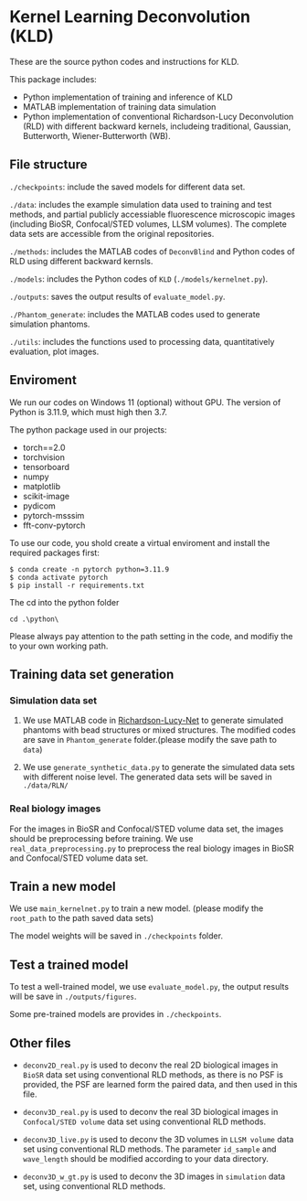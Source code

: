 # Kernel Learning Deconvolution (KLD)

These are the source python codes and instructions for KLD.

This package includes:
- Python implementation of training and inference of KLD
- MATLAB implementation of training data simulation
- Python implementation of conventional Richardson-Lucy Deconvolution (RLD) with different backward kernels, includeing traditional, Gaussian, Butterworth, Wiener-Butterworth (WB).

## File structure
`./checkpoints`: include the saved models for different data set.

`./data`: includes the example simulation data used to training and test methods, and partial publicly accessiable fluorescence microscopic images (including BioSR, Confocal/STED volumes, LLSM volumes). The complete data sets are accessible from the original repositories.

`./methods`: includes the MATLAB codes of `DeconvBlind` and Python codes of RLD using different backward kernsls.

`./models`: includes the Python codes of `KLD` (`./models/kernelnet.py`). 

`./outputs`: saves the output results of `evaluate_model.py`.

`./Phantom_generate`: includes the MATLAB codes used to generate simulation phantoms.

`./utils`: includes the functions used to processing data, quantitatively evaluation, plot images.


## Enviroment
We run our codes on Windows 11 (optional) without GPU. The version of Python is 3.11.9, which must high then 3.7.

The python package used in our projects:
- torch==2.0
- torchvision
- tensorboard
- numpy
- matplotlib
- scikit-image
- pydicom
- pytorch-msssim
- fft-conv-pytorch

To use our code, you shold create a virtual enviroment and install the required packages first:

```
$ conda create -n pytorch python=3.11.9 
$ conda activate pytorch
$ pip install -r requirements.txt
```
The cd into the python folder

```
cd .\python\
```

Please always pay attention to the path setting in the code, and modifiy the to your own working path.

## Training data set generation
### Simulation data set
1. We use MATLAB code in [Richardson-Lucy-Net](https://github.com/MeatyPlus/Richardson-Lucy-Net/tree/main/Phantom_generate) to generate simulated phantoms with bead structures or mixed structures. The modified codes are save in `Phantom_generate` folder.(please modify the save path to `data`)

2. We use `generate_synthetic_data.py` to generate the simulated data sets with different noise level. The generated data sets will be saved in `./data/RLN/`

### Real biology images
For the images in BioSR and Confocal/STED volume data set, the images should be preprocessing before training. 
We use `real_data_preprocessing.py` to preprocess the real biology images in BioSR and Confocal/STED volume data set.

## Train a new model
We use `main_kernelnet.py` to train a new model. (please modify the `root_path` to the path saved data sets)

The model weights will be saved in `./checkpoints` folder.

## Test a trained model
To test a well-trained model, we use `evaluate_model.py`, the output results will be save in `./outputs/figures`.

Some pre-trained models are provides in `./checkpoints`.

## Other files
- `deconv2D_real.py` is used to deconv the real 2D biological images in `BioSR` data set using conventional RLD methods, as there is no PSF is provided, the PSF are learned form the paired data, and then used in this file.

- `deconv3D_real.py` is used to deconv the real 3D biological images in `Confocal/STED volume` data set using conventional RLD methods.

- `deconv3D_live.py` is used to deconv the 3D volumes in `LLSM volume` data set using conventional RLD methods. The parameter `id_sample` and `wave_length` should be modified according to your data directory.

- `deconv3D_w_gt.py` is used to deconv the 3D images in `simulation` data set, using conventional RLD methods.













